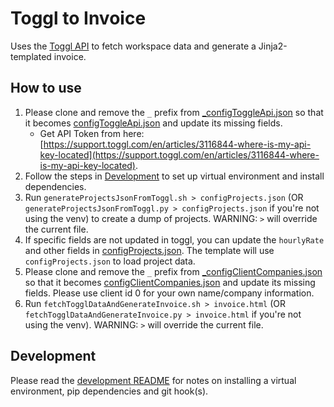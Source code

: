 # Toggl to Invoice

Uses the [Toggl API](https://developers.track.toggl.com/docs/) to fetch workspace data and generate a Jinja2-templated invoice.

## How to use

1. Please clone and remove the `_` prefix from [_configToggleApi.json](_configToggleApi.json) so that it becomes [configToggleApi.json](configToggleApi.json) and update its missing fields.
   - Get API Token from here: [https://support.toggl.com/en/articles/3116844-where-is-my-api-key-located](https://support.toggl.com/en/articles/3116844-where-is-my-api-key-located).
2. Follow the steps in [Development](#development) to set up virtual environment and install dependencies.
3. Run `generateProjectsJsonFromToggl.sh > configProjects.json` (OR `generateProjectsJsonFromToggl.py > configProjects.json` if you're not using the venv) to create a dump of projects. WARNING: `>` will override the current file.
4. If specific fields are not updated in toggl, you can update the `hourlyRate` and other fields in [configProjects.json](configProjects.json). The template will use `configProjects.json` to load project data.
5. Please clone and remove the `_` prefix from [_configClientCompanies.json](_configClientCompanies.json) so that it becomes [configClientCompanies.json](configClientCompanies.json) and update its missing fields. Please use client id 0 for your own name/company information.
6. Run `fetchTogglDataAndGenerateInvoice.sh > invoice.html` (OR `fetchTogglDataAndGenerateInvoice.py > invoice.html` if you're not using the venv). WARNING: `>` will override the current file.

## Development

Please read the [development README](./development/README.md) for notes on installing a virtual environment, pip dependencies and git hook(s).
